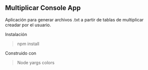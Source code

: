 ## Multiplicar Console App

Aplicación para generar archivos .txt a partir de tablas de multiplicar creadar por el usuario.

Instalación

> npm install

Construido con

>Node
>yargs
>colors
